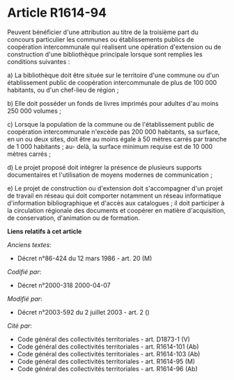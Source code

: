 # Article R1614-94

Peuvent bénéficier d'une attribution au titre de la troisième part du concours particulier les communes ou établissements
publics de coopération intercommunale qui réalisent une opération d'extension ou de construction d'une bibliothèque
principale lorsque sont remplies les conditions suivantes :

a) La bibliothèque doit être située sur le territoire d'une commune ou d'un établissement public de coopération
intercommunale de plus de 100 000 habitants, ou d'un chef-lieu de région ;

b) Elle doit posséder un fonds de livres imprimés pour adultes d'au moins 250 000 volumes ;

c) Lorsque la population de la commune ou de l'établissement public de coopération intercommunale n'excède pas 200 000
habitants, sa surface, en un ou deux sites, doit être au moins égale à 50 mètres carrés par tranche de 1 000 habitants ; au-
delà, la surface minimum requise est de 10 000 mètres carrés ;

d) Le projet proposé doit intégrer la présence de plusieurs supports documentaires et l'utilisation de moyens modernes de
communication ;

e) Le projet de construction ou d'extension doit s'accompagner d'un projet de travail en réseau qui doit comporter notamment
un réseau informatique d'information bibliographique et d'accès aux catalogues ; il doit participer à la circulation
régionale des documents et coopérer en matière d'acquisition, de conservation, d'animation ou de formation.

**Liens relatifs à cet article**

_Anciens textes_:

  - Décret n°86-424 du 12 mars 1986 - art. 20 (M)

_Codifié par_:

  - Décret n°2000-318 2000-04-07

_Modifié par_:

  - Décret n°2003-592 du 2 juillet 2003 - art. 2 ()

_Cité par_:

  - Code général des collectivités territoriales - art. D1873-1 (V)
  - Code général des collectivités territoriales - art. R1614-101 (Ab)
  - Code général des collectivités territoriales - art. R1614-103 (Ab)
  - Code général des collectivités territoriales - art. R1614-95 (M)
  - Code général des collectivités territoriales - art. R1614-96 (Ab)
